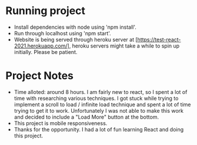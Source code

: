# Running project
- Install dependencies with node using 'npm install'.
- Run through localhost using 'npm start'.
- Website is being served through heroku server at [https://test-react-2021.herokuapp.com/], heroku servers might take a while to spin up initially. Please be patient.

# Project Notes
- Time alloted: around 8 hours. I am fairly new to react, so I spent a lot of time with researching various techniques. I got stuck while trying to implement a scroll to load / infinite load technique and spent a lot of time trying to get it to work. Unfortunately I was not able to make this work and decided to include a "Load More" button at the bottom.
- This project is mobile responsiveness.
- Thanks for the opportunity. I had a lot of fun learning React and doing this project. 

